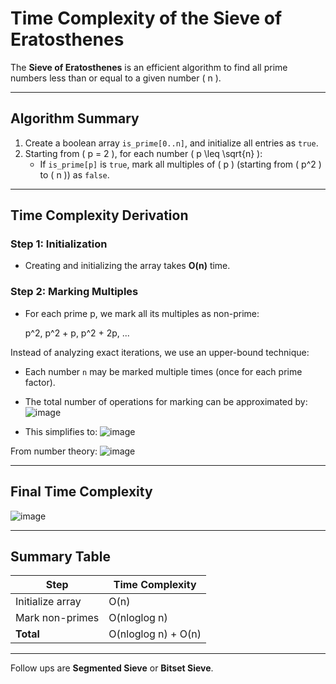 # Time Complexity of the Sieve of Eratosthenes

The **Sieve of Eratosthenes** is an efficient algorithm to find all prime numbers less than or equal to a given number \( n \).

---

## Algorithm Summary

1. Create a boolean array `is_prime[0..n]`, and initialize all entries as `true`.
2. Starting from \( p = 2 \), for each number \( p \leq \sqrt{n} \):
   - If `is_prime[p]` is `true`, mark all multiples of \( p \) (starting from \( p^2 \) to \( n \)) as `false`.

---

## Time Complexity Derivation

### Step 1: Initialization

- Creating and initializing the array takes **O(n)** time.

### Step 2: Marking Multiples

- For each prime p, we mark all its multiples as non-prime:

  p^2, p^2 + p, p^2 + 2p, ...

Instead of analyzing exact iterations, we use an upper-bound technique:

- Each number `n` may be marked multiple times (once for each prime factor).
- The total number of operations for marking can be approximated by:
  ![image](https://github.com/user-attachments/assets/e09b60ca-7565-4e2f-86da-6a2f28912228)

- This simplifies to:
  ![image](https://github.com/user-attachments/assets/7bb8a0da-17cb-448c-81ae-84214ef9c663)


From number theory:
  ![image](https://github.com/user-attachments/assets/739ddc4c-71b8-441e-8cbe-8dca0ce0de98)

---

## Final Time Complexity

![image](https://github.com/user-attachments/assets/f543f84d-08f7-4481-a3b6-bed4f64d3a7b)


---

## Summary Table

| Step               | Time Complexity         |
|--------------------|--------------------------|
| Initialize array   | O(n)                     |
| Mark non-primes    | O(nloglog n)             |
| **Total**          | O(nloglog n)  + O(n)     |

---

Follow ups are **Segmented Sieve** or **Bitset Sieve**.
